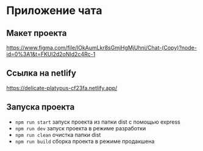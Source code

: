 
# Приложение чата 

##  Макет проекта
https://www.figma.com/file/lOkAumLkr8sGmjHgMjUhni/Chat-(Copy)?node-id=0%3A1&t=FKUl2d2oNId2c4Rc-1

## Ссылка на netlify

https://delicate-platypus-cf23fa.netlify.app/

## Запуска проекта

+ `npm run start`		запуск проекта из папки dist с помощью express
+	`npm run dev`     запуск проекта в режиме разработки
+	`npm run clean`  очистка папки dist
+ `npm run build`		сборка проекта в режиме продакшена
